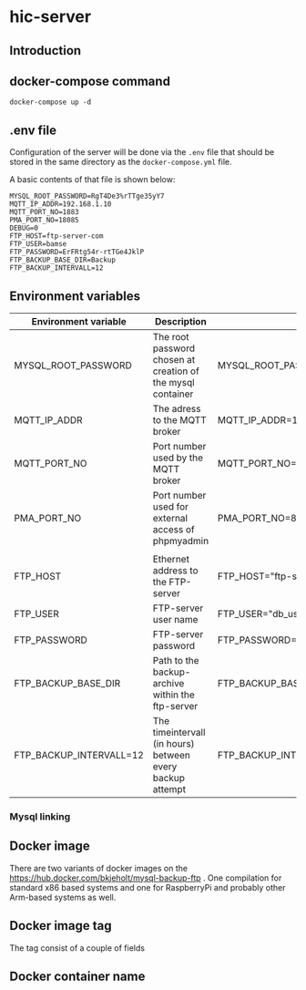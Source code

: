 # hic-server
## Introduction

## docker-compose command
``` 
docker-compose up -d
```
## .env file
Configuration of the server will be done via the ```.env``` file that should be stored in the same directory as the ```docker-compose.yml``` file. 

A basic contents of that file is shown below:
```
MYSQL_ROOT_PASSWORD=RgT4De3%rTTge35yY7
MQTT_IP_ADDR=192.168.1.10
MQTT_PORT_NO=1883
PMA_PORT_NO=18085
DEBUG=0
FTP_HOST=ftp-server-com
FTP_USER=bamse
FTP_PASSWORD=ErFRtg54r-rtTGe4JklP
FTP_BACKUP_BASE_DIR=Backup
FTP_BACKUP_INTERVALL=12
```
## Environment variables
Environment variable | Description | Example
---------------------------|----------------|--------------------------------------------------
MYSQL_ROOT_PASSWORD | The root password chosen at creation of the mysql container | MYSQL_ROOT_PASSWORD=RgT4De3%rTTge35yY7 
MQTT_IP_ADDR | The adress to the MQTT broker | MQTT_IP_ADDR=192.168.1.10
MQTT_PORT_NO | Port number used by the MQTT broker | MQTT_PORT_NO=1883
PMA_PORT_NO | Port number used for external access of phpmyadmin | PMA_PORT_NO=8080
 | | 
FTP_HOST | Ethernet address to the FTP-server | FTP_HOST="ftp-server.com"
FTP_USER | FTP-server user name | FTP_USER="db_user"
FTP_PASSWORD | FTP-server password | FTP_PASSWORD="Ft54RfeDFrG45-R45Df"
FTP_BACKUP_BASE_DIR | Path to the backup-archive within the ftp-server | FTP_BACKUP_BASE_DIR="Backup/"
FTP_BACKUP_INTERVALL=12 | The timeintervall (in hours) between every backup attempt | FTP_BACKUP_INTERVALL=12


### Mysql linking

## Docker image

There are two variants of docker images on the https://hub.docker.com/bkjeholt/mysql-backup-ftp . 
One compilation for standard x86 based systems and one for RaspberryPi and probably other Arm-based systems as well.

## Docker image tag

The tag consist of a couple of fields
## Docker container name
